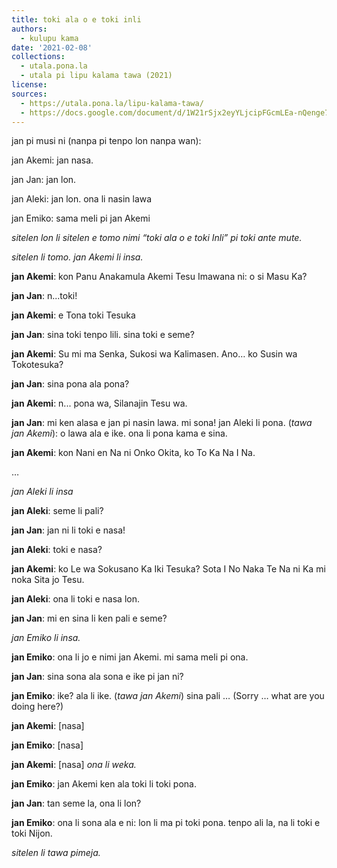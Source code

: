 ```yaml
---
title: toki ala o e toki inli
authors:
  - kulupu kama
date: '2021-02-08'
collections:
  - utala.pona.la
  - utala pi lipu kalama tawa (2021)
license:
sources:
  - https://utala.pona.la/lipu-kalama-tawa/
  - https://docs.google.com/document/d/1W21rSjx2eyYLjcipFGcmLEa-nQenge7wzLk87Tq-CuE/edit
---
```


jan pi musi ni (nanpa pi tenpo lon nanpa wan):

jan Akemi: jan nasa.

jan Jan: jan lon.

jan Aleki: jan lon. ona li nasin lawa

jan Emiko: sama meli pi jan Akemi

*sitelen lon li sitelen e tomo nimi “toki ala o e toki Inli” pi toki ante mute.*

*sitelen li tomo. jan Akemi li insa.*

**jan Akemi**: kon Panu Anakamula Akemi Tesu Imawana ni: o si Masu Ka?

**jan Jan**: n...toki!

**jan Akemi**: e Tona toki Tesuka

**jan Jan**: sina toki tenpo lili. sina toki e seme?

**jan Akemi**: Su mi ma Senka, Sukosi wa Kalimasen. Ano… ko Susin wa Tokotesuka?

**jan Jan**: sina pona ala pona?

**jan Akemi**: n... pona wa, Silanajin Tesu wa.

**jan Jan**: mi ken alasa e jan pi nasin lawa. mi sona! jan Aleki li pona. (*tawa jan Akemi*): o lawa ala e ike. ona li pona kama e sina.

**jan Akemi**: kon Nani en Na ni Onko Okita, ko To Ka Na I Na.

…

*jan Aleki li insa*

**jan Aleki**: seme li pali?

**jan Jan**: jan ni li toki e nasa!

**jan Aleki**: toki e nasa?

**jan Akemi**: ko Le wa Sokusano Ka Iki Tesuka? Sota I No Naka Te Na ni Ka mi noka Sita jo Tesu.

**jan Aleki**: ona li toki e nasa lon.

**jan Jan**: mi en sina li ken pali e seme?

*jan Emiko li insa.*

**jan Emiko**: ona li jo e nimi jan Akemi. mi sama meli pi ona.

**jan Jan**: sina sona ala sona e ike pi jan ni?

**jan Emiko**: ike? ala li ike. (*tawa jan Akemi*) sina pali … (Sorry … what are you doing here?)

**jan Akemi**: \[nasa\]

**jan Emiko**: \[nasa\]

**jan Akemi**: \[nasa\] *ona li weka.*

**jan Emiko**: jan Akemi ken ala toki li toki pona.

**jan Jan**: tan seme la, ona li lon?

**jan Emiko**: ona li sona ala e ni: lon li ma pi toki pona. tenpo ali la, na li toki e toki Nijon.

*sitelen li tawa pimeja.*

